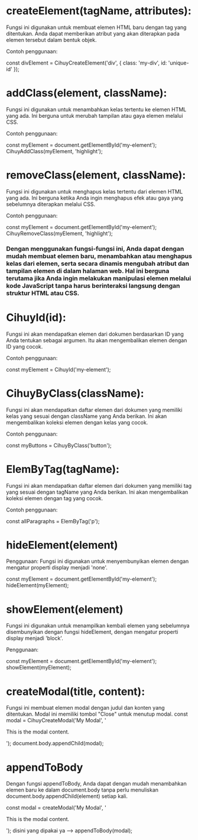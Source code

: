 # createElement(tagName, attributes):
Fungsi ini digunakan untuk membuat elemen HTML baru dengan tag yang ditentukan. Anda dapat memberikan atribut yang akan diterapkan pada elemen tersebut dalam bentuk objek.

Contoh penggunaan:

const divElement = CihuyCreateElement('div', { class: 'my-div', id: 'unique-id' });

# addClass(element, className):
Fungsi ini digunakan untuk menambahkan kelas tertentu ke elemen HTML yang ada. Ini berguna untuk merubah tampilan atau gaya elemen melalui CSS.

Contoh penggunaan:

const myElement = document.getElementById('my-element');
CihuyAddClass(myElement, 'highlight');

# removeClass(element, className):
Fungsi ini digunakan untuk menghapus kelas tertentu dari elemen HTML yang ada. Ini berguna ketika Anda ingin menghapus efek atau gaya yang sebelumnya diterapkan melalui CSS.

Contoh penggunaan:

const myElement = document.getElementById('my-element');
CihuyRemoveClass(myElement, 'highlight');

### Dengan menggunakan fungsi-fungsi ini, Anda dapat dengan mudah membuat elemen baru, menambahkan atau menghapus kelas dari elemen, serta secara dinamis mengubah atribut dan tampilan elemen di dalam halaman web. Hal ini berguna terutama jika Anda ingin melakukan manipulasi elemen melalui kode JavaScript tanpa harus berinteraksi langsung dengan struktur HTML atau CSS.

# CihuyId(id):
Fungsi ini akan mendapatkan elemen dari dokumen berdasarkan ID yang Anda tentukan sebagai argumen. Itu akan mengembalikan elemen dengan ID yang cocok.

Contoh penggunaan:

const myElement = CihuyId('my-element');

# CihuyByClass(className):
Fungsi ini akan mendapatkan daftar elemen dari dokumen yang memiliki kelas yang sesuai dengan className yang Anda berikan. Ini akan mengembalikan koleksi elemen dengan kelas yang cocok.

Contoh penggunaan:

const myButtons = CihuyByClass('button');

# ElemByTag(tagName):
Fungsi ini akan mendapatkan daftar elemen dari dokumen yang memiliki tag yang sesuai dengan tagName yang Anda berikan. Ini akan mengembalikan koleksi elemen dengan tag yang cocok.

Contoh penggunaan:

const allParagraphs = ElemByTag('p');

# hideElement(element)
Penggunaan:
Fungsi ini digunakan untuk menyembunyikan elemen dengan mengatur properti display menjadi 'none'.


const myElement = document.getElementById('my-element');
hideElement(myElement);

# showElement(element)
Fungsi ini digunakan untuk menampilkan kembali elemen yang sebelumnya disembunyikan dengan fungsi hideElement, dengan mengatur properti display menjadi 'block'.


Penggunaan:

const myElement = document.getElementById('my-element');
showElement(myElement);

# createModal(title, content):
Fungsi ini membuat elemen modal dengan judul dan konten yang ditentukan. Modal ini memiliki tombol "Close" untuk menutup modal.
const modal = CihuyCreateModal('My Modal', '<p>This is the modal content.</p>');
document.body.appendChild(modal);

# appendToBody 
Dengan fungsi appendToBody, Anda dapat dengan mudah menambahkan elemen baru ke dalam document.body tanpa perlu menuliskan document.body.appendChild(element) setiap kali.

const modal = createModal('My Modal', '<p>This is the modal content.</p>');
disini yang dipakai ya --> appendToBody(modal);